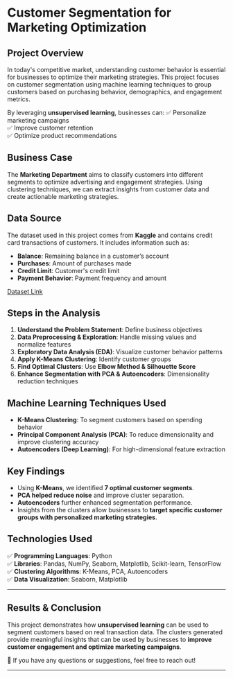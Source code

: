 # Customer Segmentation for Marketing Optimization

## Project Overview
In today's competitive market, understanding customer behavior is essential for businesses to optimize their marketing strategies. This project focuses on customer segmentation using machine learning techniques to group customers based on purchasing behavior, demographics, and engagement metrics.

By leveraging **unsupervised learning**, businesses can:
✅ Personalize marketing campaigns  
✅ Improve customer retention  
✅ Optimize product recommendations  

## Business Case
The **Marketing Department** aims to classify customers into different segments to optimize advertising and engagement strategies. Using clustering techniques, we can extract insights from customer data and create actionable marketing strategies.

## Data Source
The dataset used in this project comes from **Kaggle** and contains credit card transactions of customers. It includes information such as:
- **Balance**: Remaining balance in a customer’s account  
- **Purchases**: Amount of purchases made  
- **Credit Limit**: Customer's credit limit  
- **Payment Behavior**: Payment frequency and amount  

[Dataset Link](https://www.kaggle.com/arjunbhasin2013/ccdata)

## Steps in the Analysis

1. **Understand the Problem Statement**: Define business objectives  
2. **Data Preprocessing & Exploration**: Handle missing values and normalize features  
3. **Exploratory Data Analysis (EDA)**: Visualize customer behavior patterns  
4. **Apply K-Means Clustering**: Identify customer groups  
5. **Find Optimal Clusters**: Use **Elbow Method & Silhouette Score**  
6. **Enhance Segmentation with PCA & Autoencoders**: Dimensionality reduction techniques  

## Machine Learning Techniques Used
- **K-Means Clustering**: To segment customers based on spending behavior  
- **Principal Component Analysis (PCA)**: To reduce dimensionality and improve clustering accuracy  
- **Autoencoders (Deep Learning)**: For high-dimensional feature extraction  

## Key Findings
- Using **K-Means**, we identified **7 optimal customer segments**.
- **PCA helped reduce noise** and improve cluster separation.
- **Autoencoders** further enhanced segmentation performance.
- Insights from the clusters allow businesses to **target specific customer groups with personalized marketing strategies**.

## Technologies Used
✅ **Programming Languages**: Python  
✅ **Libraries**: Pandas, NumPy, Seaborn, Matplotlib, Scikit-learn, TensorFlow  
✅ **Clustering Algorithms**: K-Means, PCA, Autoencoders  
✅ **Data Visualization**: Seaborn, Matplotlib  

---

## Results & Conclusion
This project demonstrates how **unsupervised learning** can be used to segment customers based on real transaction data. The clusters generated provide meaningful insights that can be used by businesses to **improve customer engagement and optimize marketing campaigns**.

📌 If you have any questions or suggestions, feel free to reach out!

---
